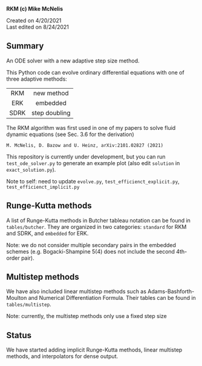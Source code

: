 **RKM (c) Mike McNelis**

Created on 4/20/2021\
Last edited on 8/24/2021

## Summary
An ODE solver with a new adaptive step size method.

This Python code can evolve ordinary differential equations with one of three adaptive methods:

| ||
|:----:|:-------------:|
| RKM  | new method    |
| ERK  | embedded      |
| SDRK | step doubling |

The RKM algorithm was first used in one of my papers to solve fluid dynamic equations (see Sec. 3.6 for the derivation)

    M. McNelis, D. Bazow and U. Heinz, arXiv:2101.02827 (2021)

This repository is currently under development, but you can run `test_ode_solver.py` to generate an example plot (also edit `solution` in `exact_solution.py`).

Note to self: need to update `evolve.py`, `test_efficienct_explicit.py`, `test_efficienct_implicit.py`

## Runge-Kutta methods

A list of Runge-Kutta methods in Butcher tableau notation can be found in `tables/butcher`. They are organized in two categories: `standard` for RKM and SDRK, and `embedded` for ERK.

Note: we do not consider multiple secondary pairs in the embedded schemes (e.g. Bogacki-Shampine 5(4) does not include the second 4th-order pair).

## Multistep methods

We have also included linear multistep methods such as Adams-Bashforth-Moulton and Numerical Differentiation Formula. Their tables can be found in `tables/multistep`.

Note: currently, the multistep methods only use a fixed step size

## Status

We have started adding implicit Runge-Kutta methods, linear multistep methods, and interpolators for dense output. 



